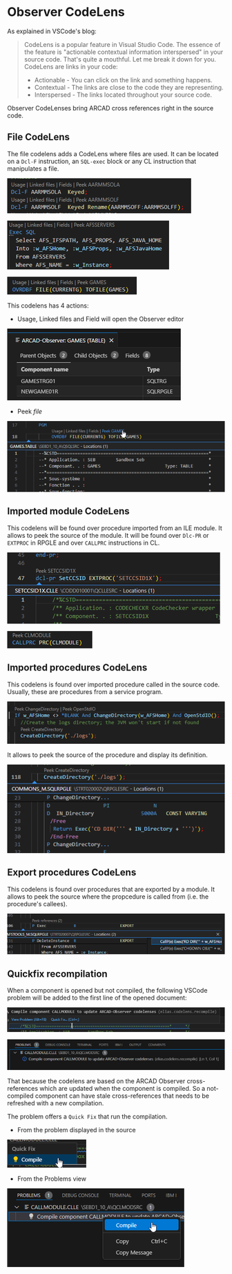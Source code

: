 # Observer CodeLens
As explained in VSCode's blog:
> CodeLens is a popular feature in Visual Studio Code. The essence of the feature is "actionable contextual information interspersed" in your source code. That's quite a mouthful. Let me break it down for you.
> CodeLens are links in your code:
> - Actionable - You can click on the link and something happens.
> - Contextual - The links are close to the code they are representing.
> - Interspersed - The links located throughout your source code.

Observer CodeLenses bring ARCAD cross references right in the source code.

## File CodeLens
The file codelens adds a CodeLens where files are used. It can be located on a `Dcl-F` instruction, an `SQL-exec` block or any CL instruction that manipulates a file.

![](../assets/codelens_02.png)

![](../assets/codelens_01.png)

![](../assets/codelens_03.png)

This codelens has 4 actions:
- Usage, Linked files and Field will open the Observer editor

![](../assets/codelens_04.png)

- Peek *file*

![](../assets/codelens_05.png)

## Imported module CodeLens
This codelens will be found over procedure imported from an ILE module. It allows to peek the source of the module. It will be found over `Dlc-PR` or `EXTPROC` in RPGLE and over `CALLPRC` instructions in CL.

![](../assets/codelens_06.png)

![](../assets/codelens_07.png)

## Imported procedures CodeLens
This codelens is found over imported procedure called in the source code. Usually, these are procedures from a service program.

![](../assets/codelens_08.png)

It allows to peek the source of the procedure and display its definition.

![](../assets/codelens_09.png)

## Export procedures CodeLens
This codelens is found over procedures that are exported by a module. It allows to peek the source where the propcedure is called from (i.e. the procedure's callees).

![](../assets/codelens_10.png)

## Quickfix recompilation
When a component is opened but not compiled, the following VSCode problem will be added to the first line of the opened document:

![](../assets/codelens_12.png)

![](../assets/codelens_11.png)


That because the codelens are based on the ARCAD Observer cross-references which are updated when the component is compiled. So a not-compiled component can have stale cross-references that needs to be refreshed with a new compilation.



The problem offers a `Quick Fix` that run the compilation.
- From the problem displayed in the source

![](../assets/codelens_14.png)

- From the Problems view

![](../assets/codelens_13.png)